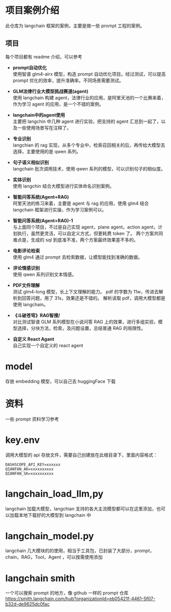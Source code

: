 # 项目案例介绍
此仓库为 langchain 框架的案例，主要是做一些 prompt 工程的案例。

## 项目
每个项目都有 readme 介绍，可以参考
* **prompt自动优化**<br>
    使用智谱 glm4-airx 模型，构造 prompt 自动优化项目。经过测试，可以提高 prompt 优化的效率，提升准确率。不同场景需要测试。


* **GLM法律行业大模型挑战赛道(agent)**<br>
    使用 langchain 构建 agent，法律行业的应用，是阿里天池的一个比赛来着，作为学习 agent 的应用，是一个不错的案例。


* **langchain中的agent使用**<br>
    主要把 langchin 中几种 agent 进行实验，把支持的 agent 汇总到一起了，以及一些使用场景写在注释了。


* **专业识别**<br>
    langchian 的 rag 实现，从多个专业中，检索召回相关的后，再传给大模型去选择，主要使用的是 qwen 系列。


* **句子语义相似识别**<br>
    langchain 批次调用技术，使用 qwen 系列的模型，可以识别句子的相似度。


* **实体识别**<br>
    使用 langchin 结合大模型进行实体命名识别案例。


* **智能问答系统(Agent+RAG)**<br>
    阿里天池的练习来着，主要是 agent 与 rag 的应用，使用 glm4 结合 langchain 框架进行实操，作为学习案例可以。

* **智能问答系统(Agent+RAG)-1**<br>
    与上面同个项目，不过是自己实现 agent，plane agent，action agent，计划执行，虽然更灵活，可以自定义方式，但更耗费 token 了。
    两个方案共同难点是，生成的 sql 到底准不准，两个方案最终效果差不多的。

* **电影评论检索**<br>
    使用 glm4 通过 prompt 去检索数据，让模型能找到准确的数据。


* **评论情感识别**<br>
    使用 qwen 系列识别文本情感。


* **PDF文件理解**<br>
    测试 glm4-long 模型，长上下文理解的能力。 pdf 的字数为 11w，传进去解析到回答问题，用了 31s，效果还是不错的。 解析读取 pdf，调用大模型都是使用 langchain。

* **《斗破苍穹》RAG智搜/**<br>
    对比测试智谱 GLM 系列模型在小说问答 RAG 上的效果，进行多组实验，模型选择，分块方法，检索，及问题设置，总结普通 RAG 的局限性。

* **自定义 React Agant**<br>
    自己实现一个自定义的 react agent

# model
存放 embedding 模型，可以自己去 huggingFace 下载


# 资料
一些 prompt 资料学习参考


# key.env
调用大模型的 api 存放文件，需要自己创建放在此根目录下，里面内容格式：<br>
```
DASHSCOPE_API_KEY=xxxxxx
QIANFAN_AK=xxxxxxxxxx
QIANFAN_SK=xxxxxxxxxx
```


# langchain_load_llm,py
langchain 加载大模型，langchian 支持的各大主流模型都可以在这里添加，也可以加载本地下载好的大模型到 langchain 中


# langchain_model.py
langchain 几大模块的的使用，相当于工具包，已封装了大部分，prompt，chain，RAG，Tool，Agent ，可以按需使用添加


# langchain smith
一个可以搜索 prompt 的地方，像 github 一样的 prompt 仓库
https://smith.langchain.com/hub?organizationId=eb05421f-4461-5f07-b32d-de9625dc0fac
